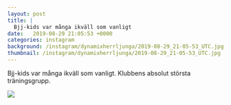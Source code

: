 ```yaml
---
layout: post
title: |
  Bjj-kids var många ikväll som vanligt
date:   2019-08-29 21:05:53 +0000
categories: instagram
background: /instagram/dynamixherrljunga/2019-08-29_21-05-53_UTC.jpg
thumbnail: /instagram/dynamixherrljunga/2019-08-29_21-05-53_UTC.jpg
---
```

Bjj-kids var många ikväll som vanligt. Klubbens absolut största träningsgrupp. 



<img src='/www-dynamix-herrljunga/instagram/dynamixherrljunga/2019-08-29_21-05-53_UTC.jpg' class='img-fluid' />
